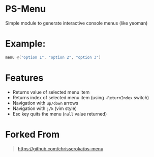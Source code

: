 # PS-Menu
Simple module to generate interactive console menus (like yeoman)

# Example:

```powershell
menu @("option 1", "option 2", "option 3")
```

# Features

* Returns value of selected menu item
* Returns index of selected menu item (using `-ReturnIndex` switch)
* Navigation with `up/down` arrows
* Navigation with `j/k` (vim style)
* Esc key quits the menu (`null` value returned)

# Forked From

> https://github.com/chrisseroka/ps-menu

